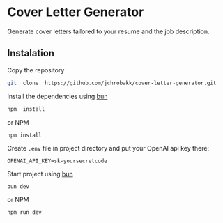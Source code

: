 # Cover Letter Generator

Generate cover letters tailored to your resume and the job description.

## Instalation

Copy the repository

```bash
git  clone  https://github.com/jchrobakk/cover-letter-generator.git
```

Install the dependencies using [bun](https://bun.sh)

```bash
npm  install
```

or NPM

```bash
npm install
```

Create `.env` file in project directory and put your OpenAI api key there:

```
OPENAI_API_KEY=sk-yoursecretcode
```

Start project using [bun](https://bun.sh)

```
bun dev
```

or NPM

```
npm run dev
```
